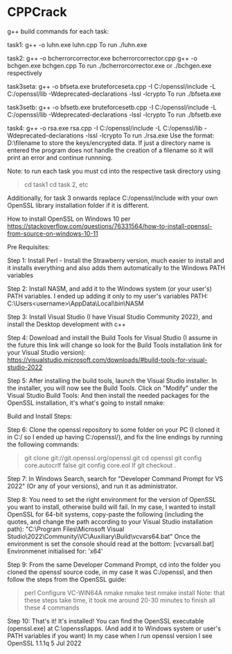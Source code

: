 # CPPCrack

g++ build commands for each task:

task1: g++ -o luhn.exe luhn.cpp
To run ./luhn.exe

task2: g++ -o bcherrorcorrector.exe bcherrorcorrector.cpp
g++ -o bchgen.exe bchgen.cpp
To run ./bcherrorcorrector.exe or ./bchgen.exe respectively 

task3seta: g++ -o bfseta.exe bruteforceseta.cpp -I C:/openssl/include -L C:/openssl/lib -Wdeprecated-declarations -lssl -lcrypto 
To run ./bfseta.exe

task3setb: g++ -o bfsetb.exe bruteforcesetb.cpp -I C:/openssl/include -L C:/openssl/lib -Wdeprecated-declarations -lssl -lcrypto 
To run ./bfsetb.exe

task4: g++ -o rsa.exe rsa.cpp -I C:/openssl/include -L C:/openssl/lib -Wdeprecated-declarations -lssl -lcrypto 
To run ./rsa.exe
Use the format: D:\filename to store the keys/encrypted data. If just a directory name is entered the program does not handle the creation of a filename so it will print an error and continue runnning.

Note: to run each task you must cd into the respective task directory using 
> cd task1
> cd task 2, etc

Additionally, for task 3 onwards replace C:/openssl/include with your own OpenSSL library installation folder if it is different. 

How to install OpenSSL on Windows 10 per https://stackoverflow.com/questions/76331564/how-to-install-openssl-from-source-on-windows-10-11

Pre Requisites:

Step 1: Install Perl - Install the Strawberry version, much easier to install and it installs everything and also adds them automatically to the Windows PATH variables

Step 2: Install NASM, and add it to the Windows system (or your user's) PATH variables. I ended up adding it only to my user's variables PATH: C:\Users\<username>\AppData\Local\bin\NASM

Step 3: Install Visual Studio (I have Visual Studio Community 2022), and install the Desktop development with c++

Step 4: Download and install the Build Tools for Visual Studio (I assume in the future this link will change so look for the Build Tools installation link for your Visual Studio version): https://visualstudio.microsoft.com/downloads/#build-tools-for-visual-studio-2022 

Step 5: After installing the build tools, launch the Visual Studio installer. In the installer, you will now see the Build Tools. Click on "Modify" under the Visual Studio Build Tools: 
And then install the needed packages for the OpenSSL installation, it's what's going to install nmake:

Build and Install Steps:

Step 6: Clone the openssl repository to some folder on your PC (I cloned it in C:/ so I ended up having C:/openssl/), and fix the line endings by running the following commands:
> git clone git://git.openssl.org/openssl.git
> cd openssl
> git config core.autocrlf false
> git config core.eol lf
> git checkout .

Step 7: In Windows Search, search for "Developer Command Prompt for VS 2022" (Or any of your versions), and run it as administrator.

Step 8: You need to set the right environment for the version of OpenSSL you want to install, otherwise build will fail. In my case, I wanted to install OpenSSL for 64-bit systems, copy-paste the following (including the quotes, and change the path according to your Visual Studio installation path):
"C:\Program Files\Microsoft Visual Studio\2022\Community\VC\Auxiliary\Build\vcvars64.bat"
Once the environment is set the console should read at the bottom: 
[vcvarsall.bat] Environmenet initialised for: 'x64'

Step 9:  From the same Developer Command Prompt, cd into the folder you cloned the openssl source code, in my case it was C:/openssl, and then follow the steps from the OpenSSL guide:
> perl Configure VC-WIN64A
> nmake
> nmake test
> nmake install
Note: that these steps take time, it took me around 20-30 minutes to finish all these 4 commands

Step 10: That's it! It's installed! You can find the OpenSSL executable (openssl.exe) at C:\openssl\apps. (And add it to Windows system or user's PATH variables if you want)
In my case when I run openssl version I see OpenSSL 1.1.1q  5 Jul 2022
